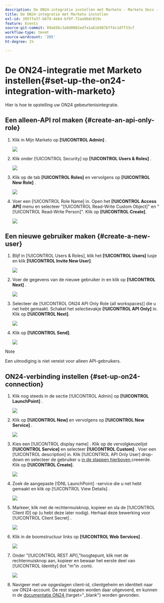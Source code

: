 ```yaml
---
description: De ON24-integratie instellen met Marketo - Marketo Docs - Productdocumentatie
title: De ON24-integratie met Marketo instellen
exl-id: 395ffa37-b87d-4eb4-bf9f-72aa96dc819c
feature: Events
source-git-commit: 09a656c3a0d0002edfa1a61b987bff4c1dff33cf
workflow-type: tm+mt
source-wordcount: '205'
ht-degree: 1%

---
```


# De ON24-integratie met Marketo instellen{#set-up-the-on24-integration-with-marketo}

Hier is hoe te opstelling uw ON24 gebeurtenisintegratie.

## Een alleen-API rol maken {#create-an-api-only-role}

1. Klik in Mijn Marketo op **[!UICONTROL Admin]** .

   ![](assets/set-up-the-on24-integration-with-marketo-1.png)

1. Klik onder [!UICONTROL Security] op **[!UICONTROL Users & Roles]** .

   ![](assets/set-up-the-on24-integration-with-marketo-2.png)

1. Klik op de tab **[!UICONTROL Roles]** en vervolgens op **[!UICONTROL New Role]** .

   ![](assets/set-up-the-on24-integration-with-marketo-3.png)

1. Voer een [!UICONTROL Role Name] in. Open het **[!UICONTROL Access API]** menu en selecteer &quot;[!UICONTROL Read-Write Custom Object]&quot; en &quot;[!UICONTROL Read-Write Person]&quot;. Klik op **[!UICONTROL Create]**.

   ![](assets/set-up-the-on24-integration-with-marketo-4.png)

## Een nieuwe gebruiker maken {#create-a-new-user}

1. Blijf in [!UICONTROL Users & Roles], klik het **[!UICONTROL Users]** lusje en klik **[!UICONTROL Invite New User]**.

   ![](assets/set-up-the-on24-integration-with-marketo-5.png)

1. Voer de gegevens van de nieuwe gebruiker in en klik op **[!UICONTROL Next]** .

   ![](assets/set-up-the-on24-integration-with-marketo-6.png)

1. Selecteer de [!UICONTROL ON24 API Only Role (all workspaces)] die u net hebt gemaakt. Schakel het selectievakje **[!UICONTROL API Only]** in. Klik op **[!UICONTROL Next]**.

   ![](assets/set-up-the-on24-integration-with-marketo-7.png)

1. Klik op **[!UICONTROL Send]**.

   ![](assets/set-up-the-on24-integration-with-marketo-8.png)

>[!NOTE]
>
>Een uitnodiging is niet vereist voor alleen API-gebruikers.

## ON24-verbinding instellen {#set-up-on24-connection}

1. Klik nog steeds in de sectie [!UICONTROL Admin] op **[!UICONTROL LaunchPoint]** .

   ![](assets/set-up-the-on24-integration-with-marketo-9.png)

1. Klik op **[!UICONTROL New]** en vervolgens op **[!UICONTROL New Service]** .

   ![](assets/set-up-the-on24-integration-with-marketo-10.png)

1. Kies een [!UICONTROL display name] . Klik op de vervolgkeuzelijst **[!UICONTROL Service]** en selecteer **[!UICONTROL Custom]** . Voer een [!UICONTROL description] in. Klik [!UICONTROL API Only User] drop-down en selecteer de gebruiker u [ in de stappen hierboven ](#create-a-new-user) creeerde. Klik op **[!UICONTROL Create]**.

   ![](assets/set-up-the-on24-integration-with-marketo-11.png)

1. Zoek de aangepaste [!DNL LaunchPoint] -service die u net hebt gemaakt en klik op [!UICONTROL View Details] .

   ![](assets/set-up-the-on24-integration-with-marketo-12.png)

1. Markeer, klik met de rechtermuisknop, kopieer en sla de [!UICONTROL Client ID] op (u hebt deze later nodig). Herhaal deze bewerking voor [!UICONTROL Client Secret] .

   ![](assets/set-up-the-on24-integration-with-marketo-13.png)

1. Klik in de boomstructuur links op **[!UICONTROL Web Services]** .

   ![](assets/set-up-the-on24-integration-with-marketo-14.png)

1. Onder &quot;[!UICONTROL REST API],&quot;hoogtepunt, klik met de rechtermuisknop aan, kopieer en bewaar het eerste deel van [!UICONTROL Identity] (tot &quot;m&quot;in .com).

   ![](assets/set-up-the-on24-integration-with-marketo-15.png)

1. Navigeer met uw opgeslagen client-id, clientgeheim en identiteit naar uw ON24-account. De rest stappen worden daar uitgevoerd, en kunnen in de [ documentatie ON24 ](https://support.on24.com/hc/en-us/articles/21420762650523-Data-Integration-Setup-Instructions-When-Using-Marketo-Registration-Option-1){target="_blank"} worden gevonden.

